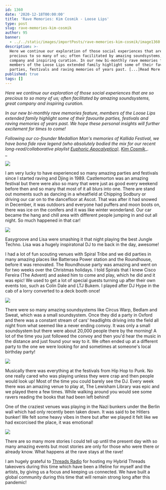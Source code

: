 ```yaml
---
id: 1360
date: '2020-12-18T00:00:00'
title: 'Rave Memories: Kim Cosmik - Loose Lips'
type: post
slug: rave-memories-kim-cosmik
author: 95
banner:
  - ../../static/images/importPosts/rave-memories-kim-cosmik/image1360.jpeg
description: >-
  Here we continue our exploration of those social experiences that are so
  precious to so many of us; often facilitated by amazing soundsystems, great
  company and inspiring curation. In our new bi-monthly rave memories feature,
  members of the Loose Lips extended family highlight some of their favourite
  parties, festivals and raving memories of years past. [...]Read More...
published: true
tags: []
---
```

_Here we continue our exploration of those social experiences that are so precious to so many of us; often facilitated by amazing soundsystems, great company and inspiring curation._

_In our new bi-monthly rave memories feature, members of the Loose Lips extended family highlight some of their favourite parties, festivals and raving memories of years past. We hope these personal insights will further excitement for times to come!_

_Following our co-founder Medallion Man's memories of Kallida Festival, we have bona fide rave legend (who absolutely bodied the mix for our recent long-read/collaborative playlist [Euphoric Apocalyptica](http://loose-lips.co.uk/blog/euphoric-apocalyptica)),_ [_Kim Cosmik_](https://soundcloud.com/kimcosmik)_.  
_

![](/wp-content/uploads/live/img/wysiwyg/5fdcc45a63ede.jpeg)

I am very lucky to have experienced so many amazing parties and festivals since I started raving and Djing in 1989. Castlemorton was an amazing festival but there were also so many that were just as good every weekend before then and so many that most of it all blurs into one. There are stand out moments such as dancing in a wheatfield at Chipping Sodbury or driving our car on to the dancefloor at Ascot. That was after it had snowed in December, it was outdoors and everyone had puffers and moon boots on, there was ice on the conifers and it was like winter wonderland. Our car became the hang and chill area with different people jumping in and out all night. So much happened in that car! 

![](/wp-content/uploads/live/img/wysiwyg/5fdcc44f56ba4.jpeg)

Easygroove and Lisa were smashing it that night playing the best Jungle Techno. Lisa was a hugely inspiratonal DJ to me back in the day, awesome!

I had a lot of fun scouting venues with Spiral Tribe and we did parties in many amazing places like Battersea Power station and the Roundhouse, before it was renovated. The Roundhouse party was amazing and went on for two weeks over the Christmas holidays. I told Spirals that I knew Cisco Fereira (The Advent) and asked him to come and play, which he did and it was epic! We used to get a lot of special guests turning up after their own events too, such as Colin Dale and LTJ Bukem. I played after DJ Hype in the cab of a lorry converted to a deck booth once!

![](/wp-content/uploads/live/img/wysiwyg/5fdcbb16f38d1.jpg)

There were so many amazing soundsystems like Circus Warp, Bedlam and Sweat, which was a small soundsystem. Once they did a party in Oxford and there was a constant stream of cars' headlights driving into the field all night from what seemed like a never ending convoy. It was only a small soundsystem but there were about 20,000 people there by the morning! A lot of the time you just followed the convoy and then you'd hear the music in the distance and just found your way to it. We often ended up at a different party to the one we were looking for and sometimes at someone's local birthday party!

![](/wp-content/uploads/live/img/wysiwyg/5fdcc43ac9d92.jpeg)

Musically there was everything at the festivals from Hip Hop to Punk. No one really cared who was playing unless they were crap and then people would look up! Most of the time you could barely see the DJ. Every week there was an amazing venue to play at, The Lewisham Library was epic and we played there a few times. While walking around you would see some ravers reading the books that had been left behind!

One of the craziest venues was playing in the Nazi bunkers under the Berlin wall which had only recently been taken down. It was said to be Hitlers bunker! We felt some heavy vibes in there but after we played it felt like we had excorcised the place, it was emotional!

![](/wp-content/uploads/live/img/wysiwyg/5fdcc41a1a807.jpeg)

There are so many more stories I could tell up until the present day with so many amazing events but most stories are only for those who were there or already know. What happens at the rave stays at the rave!

I am hugely grateful to [Threads Radio](http://www.threadsradio.com) for hosting my Hybrid Threads takeovers during this time which have been a lifeline for myself and the artists, by giving us a focus and keeping us connected. We have built a global community during this time that will remain strong long after this pandemic!